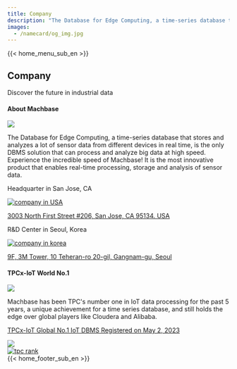 ```yaml
---
title: Company
description: "The Database for Edge Computing, a time-series database that stores and analyzes a lot of sensor data from different devices in real time, is the only DBMS solution that can process and analyze big data at high speed. Experience the incredible speed of Machbase! It is the most innovative product that enables real-time processing, storage and analysis of sensor data."
images:
  - /namecard/og_img.jpg
---
```


<head>
  <link rel="stylesheet" type="text/css" href="../css/common.css" />
  <link rel="stylesheet" type="text/css" href="../css/style.css" />
</head>
<body>
  {{< home_menu_sub_en >}}
  <section class="company_section0">
    <div>
      <h2 class="sub_page_title">Company</h2>
      <p class="sub_page_titletext">Discover the future in industrial data</p>
    </div>
  </section>
  <section class="section1 section" id="section1">
    <div>
      <h4 class="sub_title company-margin-top">About Machbase</h4>
      <div class="bar"><img src="../img/bar.png" /></div>
    </div>
    <div class="product-sub-titlebox">
      <div>
        <p class="product-sub-title-text">
          The Database for Edge Computing, a time-series database that stores
          and analyzes a lot of sensor data from different devices in real time,
          is the only DBMS solution that can process and analyze big data at
          high speed. Experience the incredible speed of Machbase! It is the
          most innovative product that enables real-time processing, storage and
          analysis of sensor data.
        </p>
      </div>
    </div>
    <div class="company_map_wrap1">
      <div class="map_warp">
        <div class="map_title">
          <p>Headquarter in San Jose, CA</p>
        </div>
        <a
          target="_blank"
          href="https://www.google.com/maps/place/3003+N+First+St+%23206,+San+Jose,+CA+95134,+USA/@37.3925654,-121.9358542,1198m/data=!3m1!1e3!4m5!3m4!1s0x808fc965a1100d33:0x42c094f22314837b!8m2!3d37.392429!4d-121.9336119?hl=en"
        >
          <div class="map">
            <img alt="company in USA" src="../img/map_1.png" />
          </div>
        </a>
        <p class="map_adress">
          <a
            class="company_visited"
            target="_blank"
            href="https://www.google.com/maps/place/3003+N+First+St+%23206,+San+Jose,+CA+95134,+USA/@37.3925654,-121.9358542,1198m/data=!3m1!1e3!4m5!3m4!1s0x808fc965a1100d33:0x42c094f22314837b!8m2!3d37.392429!4d-121.9336119?hl=en"
            >3003 North First Street #206, San Jose, CA 95134. USA</a
          >
        </p>
      </div>
    </div>
    <div class="company_map_wrap2">
      <div class="map_warp">
        <div class="map_title">
          <p>R&D Center in Seoul, Korea</p>
        </div>
        <a
          target="_blank"
          href="https://www.google.com/maps/place/9F,+3M+Tower,+10+Teheran-ro+20-gil,+Gangnam-gu,+Seoul/data=!3m2!1e3!4b1!4m5!3m4!1s0x357ca1560e5d6327:0x5ee5ac202ec93372!8m2!3d37.4990851!4d127.0341478?hl=en"
        >
          <div class="map">
            <img alt="company in korea" src="../img/map_2.png" />
          </div>
        </a>
        <p class="map_adress">
          <a
            class="company_visited"
            target="_blank"
            href="https://www.google.com/maps/place/9F,+3M+Tower,+10+Teheran-ro+20-gil,+Gangnam-gu,+Seoul/data=!3m2!1e3!4b1!4m5!3m4!1s0x357ca1560e5d6327:0x5ee5ac202ec93372!8m2!3d37.4990851!4d127.0341478?hl=en"
            >9F, 3M Tower, 10 Teheran-ro 20-gil, Gangnam-gu, Seoul</a
          >
        </p>
      </div>
    </div>
  </section>
  <section class="section2" id="performance">
    <div class="sub_titlebox">
      <h4 class="tpc_margin_top sub_page_sub_title">TPCx-IoT World No.1</h4>
      <div class="bar"><img src="../img/bar.png" /></div>
    </div>
    <div class="product-sub-titlebox">
      <div>
        <p class="product-sub-title-text">
          Machbase has been TPC's number one in IoT data processing for the past
          5 years, a unique achievement for a time series database, and still
          holds the edge over global players like Cloudera and Alibaba.
        </p>
      </div>
    </div>
    <div class="company_map_wrap3">
      <div class="tpc_warp">
        <a
          target="_blank"
          href="https://www.tpc.org/tpcx-iot/results/tpcxiot_last_ten_results5.asp?version=2"
        >
          <div class="tpc_title">
            <p>TPCx-IoT Global No.1 IoT DBMS Registered on May 2, 2023</p>
            <img class="company_link" src="../img/company_link.png" />
          </div>
          <div class="tpc">
            <img alt="tpc rank" src="../img/tpc_rank.png" />
          </div>
        </a>
      </div>
    </div>
  </section>
</body>
{{< home_footer_sub_en >}}
